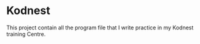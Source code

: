 # Kodnest
This project contain all the program file that I write practice in my Kodnest training Centre.
